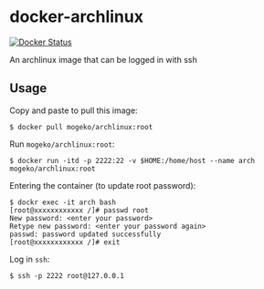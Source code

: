 # docker-archlinux

[![Docker Status](https://img.shields.io/docker/cloud/build/mogeko/archlinux.svg?label=Docker)](https://hub.docker.com/r/mogeko/archlinux)

An archlinux image that can be logged in with ssh

## Usage
Copy and paste to pull this image:

```
$ docker pull mogeko/archlinux:root
```

Run `mogeko/archlinux:root`:

```
$ docker run -itd -p 2222:22 -v $HOME:/home/host --name arch mogeko/archlinux:root
```

Entering the container (to update root password):

```
$ dockr exec -it arch bash
[root@xxxxxxxxxxxx /]# passwd root
New password: <enter your password>
Retype new password: <enter your password again>
passwd: password updated successfully
[root@xxxxxxxxxxxx /]# exit
```

Log in `ssh`:

```
$ ssh -p 2222 root@127.0.0.1
```

